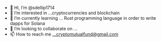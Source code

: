 - 👋 Hi, I’m @sdellip1714
- 👀 I’m interested in ...cryptocurrencies and blockchain
- 🌱 I’m currently learning ... Rust programming language in order to write dapps for Solana
- 💞️ I’m looking to collaborate on ...
- 📫 How to reach me ...cryptomutualfund@gmail.com

<!---
sdellip1714/sdellip1714 is a ✨ special ✨ repository because its `README.md` (this file) appears on your GitHub profile.
You can click the Preview link to take a look at your changes.
--->
